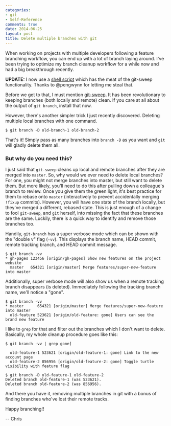 ```yaml
---
categories:
- git
- Self-Reference
comments: true
date: 2014-06-25
layout: post
title: Delete multiple branches with git
---
```


When working on projects with multiple developers following a feature branching
workflow, you can end up with a lot of branch laying around. I've been trying to
optimize my branch cleanup workflow for a while now and had a big breakthrough
recently.

<!-- more -->

__UPDATE:__ I now use a [shell
script](https://github.com/pengwynn/dotfiles/blob/master/bin/git-sweep)
which has the meat of the git-sweep functionality. Thanks to @pengwynn
for letting me steal that.

Before we get to that, I must mention [git-sweep](http://lab.arc90.com/2012/04/03/git-sweep/).
It has been revolutionary to keeping branches (both locally and remote) clean.
If you care at all about the output of `git branch`, install that now.

However, there's another simpler trick I just recently discovered. Deleting
multiple local branches with one command.

    $ git branch -D old-branch-1 old-branch-2

That's it! Simply pass as many branches into `branch -D` as you want and `git`
will gladly delete them all.

### But why do you need this?

I just said that `git-sweep` cleans up local and remote branches after they are
merged into `master`. So, why would we ever need to delete local branches? For
one, you might not merge branches into master, but still want to delete them.
But more likely, you'll need to do this after pulling down a colleague's branch
to review. Once you give them the green light, it's best practice for them to
rebase onto `master` (interactively to prevent accidentally merging `!fixup`
commits). However, you will have one state of the branch locally, but they've
merged a different, rebased state. This is just enough of a change to fool
`git-sweep`, and `git` herself, into missing the fact that these branches are
the same. Luckily, there is a quick way to identify and remove those branches
too.

Handily, `git-branch` has a super verbose mode which can be shown with the
"double v" flag (`-vv`). This displays the branch name, HEAD commit, remote
tracking branch, and HEAD commit message.

    $ git branch -vv
    * gh-pages 123456 [origin/gh-pages] Show new features on the project website
      master   654321 [origin/master] Merge features/super-new-feature into master

Additionally, super verbose mode will also show us when a remote tracking branch
disappears (is deleted). Immediately following the tracking branch name, we'll
notice a "gone".

    $ git branch -vv
    * master      654321 [origin/master] Merge features/super-new-feature into master
      old-feature 523621 [origin/old-feature: gone] Users can see the brand new feature

I like to `grep` for that and filter out the branches which I don't want to
delete. Basically, my whole cleanup procedure goes like this:

    $ git branch -vv | grep gone]

      old-feature-1 523621 [origin/old-feature-1: gone] Link to the new account page
      old-feature-2 856956 [origin/old-feature-2: gone] Toggle turtle visibility with feature flag

    $ git branch -D old-feature-1 old-feature-2
    Deleted branch old-feature-1 (was 523621).
    Deleted branch old-feature-2 (was 856956).

And there you have it, removing multiple branches in git with a bonus of
finding branches who've lost their remote tracks.

Happy branching!!

-- Chris

